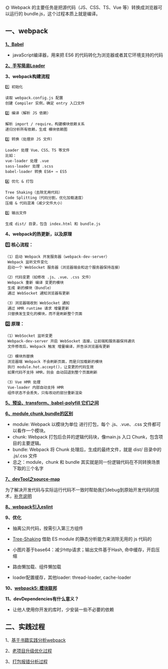 🌞 Webpack 的主要任务是把源代码（JS、CSS、TS、Vue 等）转换成浏览器可以运行的 bundle.js，这个过程本质上就是编译。

## 一、webpack

**[1、Babel](https://my.oschina.net/vivotech/blog/4407304)**

* javaScript编译器，用来把 ES6 的代码转化为浏览器或者其它环境支持的代码

**[2、手写简易Loader](https://zhuanlan.zhihu.com/p/104205895)**

**3、webpack构建流程**

    1️⃣ 初始化
    
    读取 webpack.config.js 配置
    创建 Compiler 实例，确定 entry 入口文件
    
    2️⃣ 编译（解析 JS 依赖）
    
    解析 import / require，构建模块依赖关系
    递归分析所有依赖，生成 模块依赖图
    
    3️⃣ 转换（处理非 JS 文件）
    
    Loader 处理 Vue、CSS、TS 等文件
    比如：
    vue-loader 处理 .vue
    sass-loader 处理 .scss
    babel-loader 转换 ES6+ → ES5
    
    4️⃣ 优化 & 打包
    
    Tree Shaking（去除无用代码）
    Code Splitting（代码分割，优化加载速度）
    压缩 & 代码混淆（减少文件大小）
    
    5️⃣ 输出文件
    
    生成 dist/ 目录，包含 index.html 和 bundle.js

**4、webpack的热更新，以及原理**

**1️⃣ 核心流程：**

    （1）启动 Webpack 开发服务器（webpack-dev-server）
     Webpack 监听文件变化
     启动一个 WebSocket 服务器（浏览器端会和这个服务器保持连接）
    
    （2）代码变更（如修改 .js、.vue、.css 文件）
     Webpack 重新 编译 变更的模块
     生成 新的模块（Bundle）
     通过 WebSocket 通知浏览器有更新
    
    （3）浏览器端收到 WebSocket 通知
     通过 HMR runtime 请求 增量更新
     只替换发生变化的模块，而不是刷新整个页面


**2️⃣ 原理：**

    （1）WebSocket 监听变更
     Webpack-dev-server 开启 WebSocket 连接，让前端和服务器保持通讯
     文件修改后，Webpack 触发 增量编译，并告诉浏览器有更新
     
    （2）模块热替换
     浏览器端 Webpack 不会刷新页面，而是只加载新的模块
     执行 module.hot.accept()，让变更的代码生效
     如果代码不支持 HMR，则会 自动回退到整个页面刷新
     
    （3）Vue HMR 处理
     Vue-loader 内部自动支持 HMR
     组件状态不会丢失，只有改动的部分重新渲染




**[5、预设、transform、babel-polyfill 它们之间](https://www.jiangruitao.com/babel/babel-polyfill/)**

**[6、module,chunk,bundle的区别](https://www.cnblogs.com/skychx/p/webpack-module-chunk-bundle.html)**
* module: Webpack 以模块为单位 进行打包，每个 .js、.vue、.css 文件都可以看作一个模块。
* chunk: Webpack 打包后合并的逻辑代码块，像main.js 入口 Chunk，包含项目的主要逻辑。
* bundle: Webpack 将 Chunk 处理后，生成的最终文件，就是 dist/ 目录中的 .js/.css 文件
* 总之：module，chunk 和 bundle 其实就是同一份逻辑代码在不同转换场景下取的三个名字

**[7、devTool之source-map](https://zhuanlan.zhihu.com/p/135228801)**

为了解决开发代码与实际运行代码不一致时帮助我们debug到原始开发代码的技术，[补充说明](https://segmentfault.com/a/1190000008315937)

**[8、webpack引入eslint](https://segmentfault.com/a/1190000012936029)**

**9、优化**

* 抽离公共代码，按需引入第三方组件

* [Tree-Shaking](https://zhuanlan.zhihu.com/p/260724544)
  借助 ES module 的静态分析能力来消除无用的 js 代码的

* 小图片基于base64：减少http请求；输出文件基于Hash, 命中缓存，开启压缩

* 路由懒加载、组件懒加载

* loader配置缓存，其他loader: thread-loader, cache-loader


**10、[webpack5: 模块联邦](https://github.com/yang1212/collection-about/issues/73)**

**11、devDependencies有什么意义？**

* 让他人使用你开发的库时，少安装一些不必要的依赖


## 二、实践过程
1、[基于书籍实践分析webpack](https://www.cnblogs.com/Tiboo/p/12434287.html)

2、[老项目升级优化过程](https://www.cnblogs.com/Tiboo/p/14385863.html)

3、[打包报错分析过程](https://www.cnblogs.com/Tiboo/p/13832912.html)


